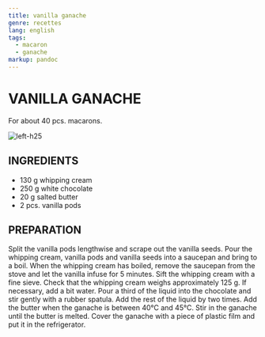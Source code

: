 ```yaml
---
title: vanilla ganache
genre: recettes
lang: english
tags:
  - macaron 
  - ganache
markup: pandoc
---
```


# VANILLA GANACHE

For about 40 pcs. macarons.

![](/home/fred/.repo/traductions/recettes/images/macaron_vanille.jpg "left-h25")

## INGREDIENTS


- 130 g whipping cream
- 250 g white chocolate
- 20 g salted butter
- 2 pcs. vanilla pods

## PREPARATION

Split the vanilla pods lengthwise and scrape out the vanilla seeds.
Pour the whipping cream, vanilla pods and vanilla seeds into a saucepan and bring to a boil.
When the whipping cream has boiled, remove the saucepan from the stove and let the vanilla infuse for 5 minutes.
Sift the whipping cream with a fine sieve.
Check that the whipping cream weighs approximately 125 g.
If necessary, add a bit water.
Pour a third of the liquid into the chocolate and stir gently with a rubber spatula.
Add the rest of the liquid by two times.
Add the butter when the ganache is between 40°C and 45°C.
Stir in the ganache until the butter is melted.
Cover the ganache with a piece of plastic film and put it in the refrigerator.

